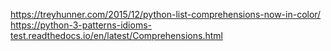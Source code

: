 https://treyhunner.com/2015/12/python-list-comprehensions-now-in-color/
https://python-3-patterns-idioms-test.readthedocs.io/en/latest/Comprehensions.html
